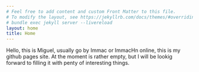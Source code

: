 ```yaml
---
# Feel free to add content and custom Front Matter to this file.
# To modify the layout, see https://jekyllrb.com/docs/themes/#overriding-theme-defaults
# bundle exec jekyll server --livereload
layout: home
title: Home
---
```


Hello, this is Miguel, usually go by Immac or ImmacHn online, this is my github pages site. At the moment is rather empty, but I will be lookig forward to filling it with penty of interesting things. 
